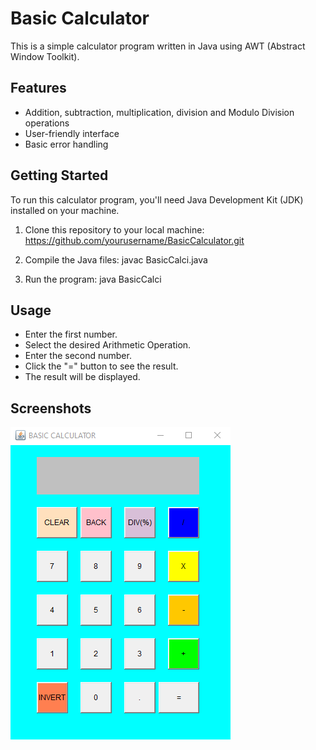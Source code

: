 # Basic Calculator

This is a simple calculator program written in Java using AWT (Abstract Window Toolkit).

## Features

- Addition, subtraction, multiplication, division and Modulo Division operations
- User-friendly interface
- Basic error handling

## Getting Started

To run this calculator program, you'll need Java Development Kit (JDK) installed on your machine.

1. Clone this repository to your local machine: https://github.com/yourusername/BasicCalculator.git

2. Compile the Java files:
javac BasicCalci.java

3. Run the program:
java BasicCalci

## Usage

- Enter the first number.
- Select the desired Arithmetic Operation.
- Enter the second number.
- Click the "=" button to see the result.
- The result will be displayed.

## Screenshots

![Screenshot](screenshot.png)
